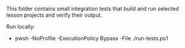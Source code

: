 This folder contains small integration tests that build and run selected lesson projects and verify their output.

Run locally:
- pwsh -NoProfile -ExecutionPolicy Bypass -File ./run-tests.ps1
